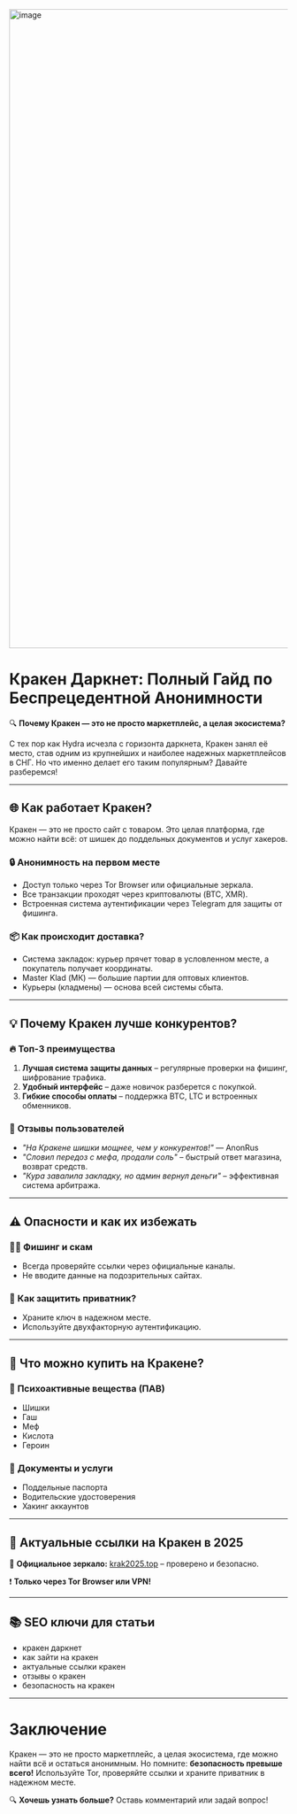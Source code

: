 <a href="https://mega4whbysg5lx2o4cgk5yymzxjvdhgsc2rahcpajepsd.mega17.top">
<img width="1155" height="1155" alt="image" src="https://github.com/user-attachments/assets/1db831df-93b1-44d4-9fca-ced4570817a8" />
</a>

# Кракен Даркнет: Полный Гайд по Беспрецедентной Анонимности

🔍 **Почему Кракен — это не просто маркетплейс, а целая экосистема?**

С тех пор как Hydra исчезла с горизонта даркнета, Кракен занял её место, став одним из крупнейших и наиболее надежных маркетплейсов в СНГ. Но что именно делает его таким популярным? Давайте разберемся!

---

## 🌐 **Как работает Кракен?**

Кракен — это не просто сайт с товаром. Это целая платформа, где можно найти всё: от шишек до поддельных документов и услуг хакеров.

### 🔒 **Анонимность на первом месте**
- Доступ только через Tor Browser или официальные зеркала.
- Все транзакции проходят через криптовалюты (BTC, XMR).
- Встроенная система аутентификации через Telegram для защиты от фишинга.

### 📦 **Как происходит доставка?**
- Система закладок: курьер прячет товар в условленном месте, а покупатель получает координаты.
- Master Klad (МК) — большие партии для оптовых клиентов.
- Курьеры (кладмены) — основа всей системы сбыта.

---

## 💡 **Почему Кракен лучше конкурентов?**

### 🔥 **Топ-3 преимущества**
1. **Лучшая система защиты данных** – регулярные проверки на фишинг, шифрование трафика.
2. **Удобный интерфейс** – даже новичок разберется с покупкой.
3. **Гибкие способы оплаты** – поддержка BTC, LTC и встроенных обменников.

### 📢 **Отзывы пользователей**
- *"На Кракене шишки мощнее, чем у конкурентов!"* — AnonRus
- *"Словил передоз с мефа, продали соль"* – быстрый ответ магазина, возврат средств.
- *"Кура завалила закладку, но админ вернул деньги"* – эффективная система арбитража.

---

## ⚠️ **Опасности и как их избежать**

### 🕵️‍♂️ **Фишинг и скам**
- Всегда проверяйте ссылки через официальные каналы.
- Не вводите данные на подозрительных сайтах.

### 🔐 **Как защитить приватник?**
- Храните ключ в надежном месте.
- Используйте двухфакторную аутентификацию.

---

## 🛒 **Что можно купить на Кракене?**

### 🌿 **Психоактивные вещества (ПАВ)**
- Шишки
- Гаш
- Меф
- Кислота
- Героин

### 📄 **Документы и услуги**
- Поддельные паспорта
- Водительские удостоверения
- Хакинг аккаунтов

---

## 🔗 **Актуальные ссылки на Кракен в 2025**

🚨 **Официальное зеркало:** [krak2025.top](https://mega4whbysg5lx2o4cgk5yymzxjvdhgsc2rahcpajepsd.mega17.top) – проверено и безопасно.

❗️ **Только через Tor Browser или VPN!**

---

## 📚 **SEO ключи для статьи**
- кракен даркнет
- как зайти на кракен
- актуальные ссылки кракен
- отзывы о кракен
- безопасность на кракен

---

# Заключение

Кракен — это не просто маркетплейс, а целая экосистема, где можно найти всё и остаться анонимным. Но помните: **безопасность превыше всего!** Используйте Tor, проверяйте ссылки и храните приватник в надежном месте.

🔍 **Хочешь узнать больше?** Оставь комментарий или задай вопрос!
